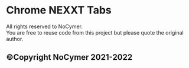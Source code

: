 # Chrome NEXXT Tabs

All rights reserved to NoCymer.<br>
You are free to reuse code from this project but please quote the original author.
## ©Copyright NoCymer 2021-2022
